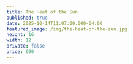 ```yaml
---
title: The Heat of the Sun
published: true
date: 2025-10-14T11:07:00.000-04:00
featured_image: /img/the-heat-of-the-sun.jpg
height: 16
width: 12
private: false
price: 600
---
```

